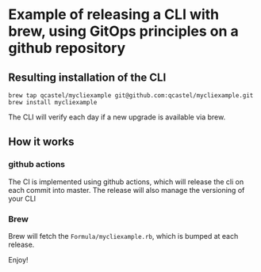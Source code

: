 # Example of releasing a CLI with brew, using GitOps principles on a github repository

## Resulting installation of the CLI

```
brew tap qcastel/mycliexample git@github.com:qcastel/mycliexample.git
brew install mycliexample
```

The CLI will verify each day if a new upgrade is available via brew.

## How it works

### github actions

The CI is implemented using github actions, which will release the cli on each commit into master.
The release will also manage the versioning of your CLI

### Brew

Brew will fetch the `Formula/mycliexample.rb`, which is bumped at each release.


Enjoy!